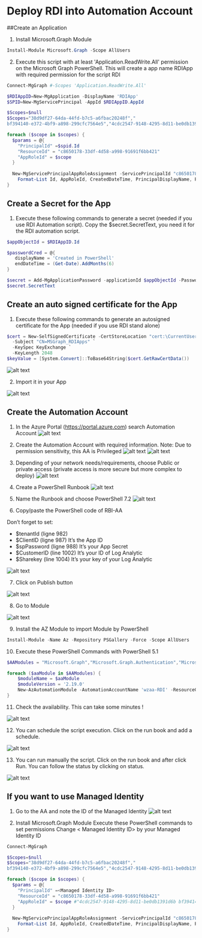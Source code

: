 # Deploy RDI into Automation Account

##Create an Application

1. Install Microsoft.Graph Module
```powershell
Install-Module Microsoft.Graph -Scope AllUsers
```

2. Execute this script with at least 'Application.ReadWrite.All' permission on the Microsoft Graph PowerShell. This will create a app name RDIApp with required permission for the script RDI
```powershell
Connect-MgGraph #-Scopes 'Application.ReadWrite.All'

$RDIAppID=New-MgApplication -DisplayName 'RDIApp' 
$SPID=New-MgServicePrincipal -AppId $RDIAppID.AppId

$Scopes=$null
$Scopes="38d9df27-64da-44fd-b7c5-a6fbac20248f","
bf394140-e372-4bf9-a898-299cfc7564e5","4cdc2547-9148-4295-8d11-be0db1391d6b","7ab1d382-f21e-4acd-a863-ba3e13f7da61","c7fbd983-d9aa-4fa7-84b8-17382c103bc4","dc5007c0-2d7d-4c42-879c-2dab87571379","498476ce-e0fe-48b0-b801-37ba7e2685c6","6e472fd1-ad78-48da-a0f0-97ab2c6b769e","b0afded3-3588-46d8-8b3d-9842eff778da","246dd0d5-5bd0-4def-940b-0421030a5b68","edb419d6-7edc-42a3-9345-509bfdf5d87c","9a5d68dd-52b0-4cc2-bd40-abcf44ac3a30"

foreach ($scope in $scopes) {
  $params = @{
    "PrincipalId" =$spid.Id
    "ResourceId" = "c8650178-33df-4d58-a998-91691f6bb421"
    "AppRoleId" = $scope
  }
  
  New-MgServicePrincipalAppRoleAssignment -ServicePrincipalId "c8650178-33df-4d58-a998-91691f6bb421" -BodyParameter $params | 
    Format-List Id, AppRoleId, CreatedDateTime, PrincipalDisplayName, PrincipalId, PrincipalType, ResourceDisplayName
}
```

## Create a Secret for the App
1. Execute these following commands to generate a secret (needed if you use RDI Automation script). Copy the $secret.SecretText, you need it for the RDI automation script.

```powershell
$appObjectId = $RDIAppID.Id

$passwordCred = @{
   displayName = 'Created in PowerShell'
   endDateTime = (Get-Date).AddMonths(6)
}

$secret = Add-MgApplicationPassword -applicationId $appObjectId -PasswordCredential $passwordCred
$secret.SecretText

```

## Create an auto signed certificate for the App
1. Execute these following commands to generate an autosigned certificate for the App (needed if you use RDI stand alone)


```powershell
$cert = New-SelfSignedCertificate -CertStoreLocation "cert:\CurrentUser\My" `
  -Subject "CN=MSGraph_RDIApps" `
  -KeySpec KeyExchange `
  -KeyLength 2048
$keyValue = [System.Convert]::ToBase64String($cert.GetRawCertData()) 

```

![alt text](https://github.com/B1129E5/LP-RDI/blob/main/Documentation/Images/Image01.png)

2. Import it in your App

![alt text](https://github.com/B1129E5/LP-RDI/blob/main/Documentation/Images/Image02.png)

## Create the Automation Account
1. In the Azure Portal (https://portal.azure.com) search Automation Account
   ![alt text](https://github.com/B1129E5/LP-RDI/blob/main/Documentation/Images/Image03.png)

2. Create the Automation Account with required information. Note: Due to permission sensitivity, this AA is Privileged
   ![alt text](https://github.com/B1129E5/LP-RDI/blob/main/Documentation/Images/Image04.png)
   ![alt text](https://github.com/B1129E5/LP-RDI/blob/main/Documentation/Images/Image05.png)

3. Depending of your network needs/requirements, choose Public or private access (private access is more secure but more complex to deploy)
   ![alt text](https://github.com/B1129E5/LP-RDI/blob/main/Documentation/Images/Image06.png)

4. Create a PowerShell Runbook
   ![alt text](https://github.com/B1129E5/LP-RDI/blob/main/Documentation/Images/Image07.png)

5. Name the Runbook and choose PowerShell 7.2
   ![alt text](https://github.com/B1129E5/LP-RDI/blob/main/Documentation/Images/Image08.png)

6. Copy/paste the PowerShell code of RBI-AA

Don’t forget to set:
-	$tenantId (ligne 982)
-	$ClientID (ligne 987)
It’s the App ID
-	$spPassword (ligne 988)
It’s your App Secret
-	$CustomerID (line 1002)
It’s your ID of Log Analytic
-	$Sharekey (line 1004)
It’s your key of your Log Analytic

![alt text](https://github.com/B1129E5/LP-RDI/blob/main/Documentation/Images/Image09.png)

7. Click on Publish button

![alt text](https://github.com/B1129E5/LP-RDI/blob/main/Documentation/Images/Image10.png)

8. Go to Module

![alt text](https://github.com/B1129E5/LP-RDI/blob/main/Documentation/Images/Image11.png)

9. Install the AZ Module to import Module by PowerShell

```powershell
Install-Module -Name Az -Repository PSGallery -Force -Scope AllUsers
```
10.  Execute these PowerShell Commands with PowerShell 5.1
```powershell
$AAModules = "Microsoft.Graph","Microsoft.Graph.Authentication","Microsoft.Graph.Users","Microsoft.Graph.Applications","Microsoft.Graph.Identity.DirectoryManagement","Microsoft.Graph.Identity.SignIns","Microsoft.Graph.DirectoryObjects","Microsoft.Graph.Identity.Governance","Microsoft.Graph.Groups","Microsoft.Graph.Beta","Microsoft.Graph.Beta.Authentication","Microsoft.Graph.Beta.Users","Microsoft.Graph.Beta.Applications","Microsoft.Graph.Beta.Identity.DirectoryManagement","Microsoft.Graph.Beta.Identity.SignIns","Microsoft.Graph.Beta.DirectoryObjects","Microsoft.Graph.Beta.Identity.Governance","Microsoft.Graph.Beta.Groups"

foreach ($aaModule in $AAModules) {
    $moduleName = $aaModule
    $moduleVersion = '2.19.0'
    New-AzAutomationModule -AutomationAccountName 'wzaa-RDI' -ResourceGroupName 'RG-T0-OpsWE' -Name $moduleName -ContentLinkUri "https://www.powershellgallery.com/api/v2/package/$moduleName/$moduleVersion" -RuntimeVersion 7.2
}
```
11. Check the availability. This can take some minutes !

![alt text](https://github.com/B1129E5/LP-RDI/blob/main/Documentation/Images/Image12.png)

12. You can schedule the script execution. Click on the run book and add a schedule.

![alt text](https://github.com/B1129E5/LP-RDI/blob/main/Documentation/Images/Image13.png)

13. You can run manually the script. Click on the run book and after click Run. You can follow the status by clicking on status.

![alt text](https://github.com/B1129E5/LP-RDI/blob/main/Documentation/Images/Image14.png)


## If you want to use Managed Identity
1. Go to the AA and note the ID of the Managed Identity
![alt text](https://github.com/B1129E5/LP-RDI/blob/main/Documentation/Images/Image15.png)

2. Install Microsoft.Graph Module
Execute these PowerShell commands to set permissions
Change < Managed Identity ID> by your Managed Identity ID
```powershell
Connect-MgGraph

$Scopes=$null
$Scopes="38d9df27-64da-44fd-b7c5-a6fbac20248f","
bf394140-e372-4bf9-a898-299cfc7564e5","4cdc2547-9148-4295-8d11-be0db1391d6b","7ab1d382-f21e-4acd-a863-ba3e13f7da61","c7fbd983-d9aa-4fa7-84b8-17382c103bc4","dc5007c0-2d7d-4c42-879c-2dab87571379","498476ce-e0fe-48b0-b801-37ba7e2685c6","6e472fd1-ad78-48da-a0f0-97ab2c6b769e","b0afded3-3588-46d8-8b3d-9842eff778da","246dd0d5-5bd0-4def-940b-0421030a5b68","edb419d6-7edc-42a3-9345-509bfdf5d87c","9a5d68dd-52b0-4cc2-bd40-abcf44ac3a30"

foreach ($scope in $scopes) {
  $params = @{
    "PrincipalId" =<Managed Identity ID>
    "ResourceId" = "c8650178-33df-4d58-a998-91691f6bb421"
    "AppRoleId" = $scope #"4cdc2547-9148-4295-8d11-be0db1391d6b bf394140-e372-4bf9-a898-299cfc7564e5 7ab1d382-f21e-4acd-a863-ba3e13f7da61 c7fbd983-d9aa-4fa7-84b8-17382c103bc4 dc5007c0-2d7d-4c42-879c-2dab87571379 498476ce-e0fe-48b0-b801-37ba7e2685c6 6e472fd1-ad78-48da-a0f0-97ab2c6b769e b0afded3-3588-46d8-8b3d-9842eff778da 246dd0d5-5bd0-4def-940b-0421030a5b68 edb419d6-7edc-42a3-9345-509bfdf5d87c 9a5d68dd-52b0-4cc2-bd40-abcf44ac3a30"
  }
  
  New-MgServicePrincipalAppRoleAssignment -ServicePrincipalId "c8650178-33df-4d58-a998-91691f6bb421" -BodyParameter $params | 
    Format-List Id, AppRoleId, CreatedDateTime, PrincipalDisplayName, PrincipalId, PrincipalType, ResourceDisplayName
}
```
